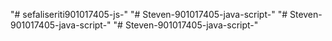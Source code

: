 "# sefaliseriti901017405-js-" 
"# Steven-901017405-java-script-" 
"# Steven-901017405-java-script-" 
"# Steven-901017405-java-script-" 
